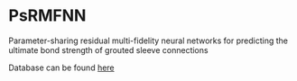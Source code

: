 # PsRMFNN
Parameter-sharing residual multi-fidelity neural networks for predicting the ultimate bond strength of grouted sleeve connections

Database can be found [here](https://docs.google.com/spreadsheets/d/1L5TNmj1WYC1HLAZr7vd9FyJPMKNMT_lN/edit?usp=drive_link&ouid=117009570878807038736&rtpof=true&sd=true)
